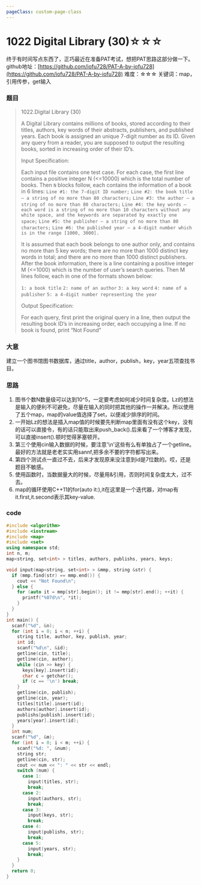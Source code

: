 ```yaml
---
pageClass: custom-page-class
---
```


# 1022 Digital Library (30)☆☆☆

终于有时间写点东西了，正巧最近在准备PAT考试，想把PAT思路这部分做一下。
github地址：[https://github.com/iofu728/PAT-A-by-iofu728](https://github.com/iofu728/PAT-A-by-iofu728)
难度：☆☆☆
关键词：map，引用传参，get输入
### 题目

> 1022.Digital Library (30)
>
> A Digital Library contains millions of books, stored according to their titles, authors, key words of their abstracts, publishers, and published years. Each book is assigned an unique 7-digit number as its ID. Given any query from a reader, you are supposed to output the resulting books, sorted in increasing order of their ID’s.
>
> Input Specification:
>
> Each input file contains one test case. For each case, the first line contains a positive integer N (<=10000) which is the total number of books. Then `N` blocks follow, each contains the information of a book in 6 lines:
> `Line #1: the 7-digit ID number;`
> `Line #2: the book title — a string of no more than 80 characters;`
> `Line #3: the author — a string of no more than 80 characters;`
> `Line #4: the key words — each word is a string of no more than 10 characters without any white space, and the keywords are separated by exactly one space;`
> `Line #5: the publisher — a string of no more than 80 characters;`
> `Line #6: the published year — a 4-digit number which is in the range [1000, 3000].`
>
> It is assumed that each book belongs to one author only, and contains no more than 5 key words; there are no more than 1000 distinct key words in total; and there are no more than 1000 distinct publishers.
> After the book information, there is a line containing a positive integer M (<=1000) which is the number of user’s search queries. Then M lines follow, each in one of the formats shown below:
>
> `1: a book title`
> `2: name of an author`
> `3: a key word`
> `4: name of a publisher`
> `5: a 4-digit number representing the year`
>
> Output Specification:
>
> For each query, first print the original query in a line, then output the resulting book ID’s in increasing order, each occupying a line. If no book is found, print “Not Found”

### 大意

建立一个图书馆图书数据库，通过title，author，publish，key，year五项查找书目。

### 思路

1. 图书个数N数量级可以达到10^5，一定要考虑如何减少时间复杂度。Lz的想法是输入的便利不可避免，尽量在输入的同时把其他的操作一并解决。所以使用了五个map，map的value值选择了set，以便减少排序的时间。
2. 一开始Lz的想法是插入map值的时候要先判断map里面有没有这个key，没有的话可以直接令，有的话只能取出来push_back().后来看了一个博客才发现，可以直接insert().顿时觉得茅塞顿开。
3. 第三个使用cin输入数据的时候，要注意'\n'这些有么有单独占了一个getline。最好的方法就是老老实实用sannf,把多余不要的字符都写出来。
4. 第四个测试点一直过不去，后来才发现原来没注意到id是7位数的。哎，还是题目不敏感。
5. 使用函数时，当数据量大的时候，尽量用&引用，否则时间复杂度太大，过不去。
6. map的循环使用C++11的for(auto it:),it在这里是一个迭代器，对map有it.first,it.second表示其key-value.

### code
```cpp
#include <algorithm>
#include <iostream>
#include <map>
#include <set>
using namespace std;
int n, m;
map<string, set<int> > titles, authors, publishs, years, keys;

void input(map<string, set<int> > &mmp, string &str) {
  if (mmp.find(str) == mmp.end()) {
    cout << "Not Found\n";
  } else {
    for (auto it = mmp[str].begin(); it != mmp[str].end(); ++it) {
      printf("%07d\n", *it);
    }
  }
}
int main() {
  scanf("%d", &n);
  for (int i = 0; i < n; ++i) {
    string title, author, key, publish, year;
    int id;
    scanf("%d\n", &id);
    getline(cin, title);
    getline(cin, author);
    while (cin >> key) {
      keys[key].insert(id);
      char c = getchar();
      if (c == '\n') break;
    }
    getline(cin, publish);
    getline(cin, year);
    titles[title].insert(id);
    authors[author].insert(id);
    publishs[publish].insert(id);
    years[year].insert(id);
  }
  int num;
  scanf("%d", &m);
  for (int i = 0; i < m; ++i) {
    scanf("%d: ", &num);
    string str;
    getline(cin, str);
    cout << num << ": " << str << endl;
    switch (num) {
      case 1:
        input(titles, str);
        break;
      case 2:
        input(authors, str);
        break;
      case 3:
        input(keys, str);
        break;
      case 4:
        input(publishs, str);
        break;
      case 5:
        input(years, str);
        break;
    }
  }
  return 0;
}

```
